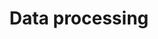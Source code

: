 ---
title: Data processing
longTitle: 'Data processing'
tags:
- gccommon
broaderTerm:
- "[[Digitization]]"
narrowerTerm:
- "[[Processing]]"
relatedTerm:
- "[[Data mining Computer services Information technolo]]"
use:
- "[[Electronic data processing Automatic data processi]]"
---